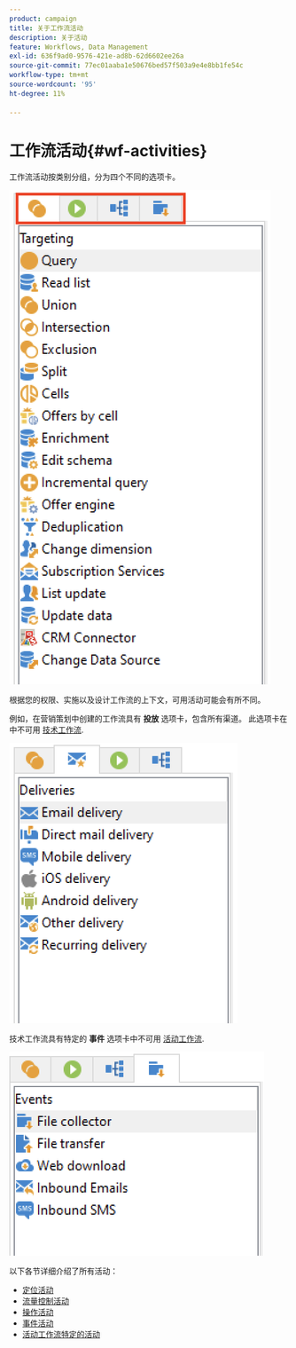 ```yaml
---
product: campaign
title: 关于工作流活动
description: 关于活动
feature: Workflows, Data Management
exl-id: 636f9ad0-9576-421e-ad8b-62d6602ee26a
source-git-commit: 77ec01aaba1e50676bed57f503a9e4e8bb1fe54c
workflow-type: tm+mt
source-wordcount: '95'
ht-degree: 11%

---
```


# 工作流活动{#wf-activities}

工作流活动按类别分组，分为四个不同的选项卡。

![](assets/wf-activity-tabs.png)

根据您的权限、实施以及设计工作流的上下文，可用活动可能会有所不同。

例如，在营销策划中创建的工作流具有 **投放** 选项卡，包含所有渠道。 此选项卡在中不可用 [技术工作流](technical-workflows.md).

![](assets/campaign-wf-activities.png)

技术工作流具有特定的 **事件** 选项卡中不可用 [活动工作流](campaign-workflows.md).

![](assets/tech-wf-activities.png)

以下各节详细介绍了所有活动：

* [定位活动](targeting-activities.md)
* [流量控制活动](flow-control-activities.md)
* [操作活动](action-activities.md)
* [事件活动](event-activities.md)
* [活动工作流特定的活动](../campaigns/marketing-campaign-deliveries.md)
